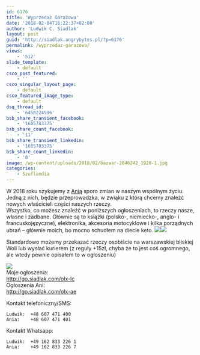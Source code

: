 ```yaml
---
id: 6176
title: 'Wyprzedaż Garażowa'
date: '2018-02-04T16:22:37+02:00'
author: 'Ludwik C. Siadlak'
layout: post
guid: 'http://siadlak.angrybytes.pl/?p=6176'
permalink: /wyprzedaz-garazowa/
views:
    - '512'
slide_template:
    - default
csco_post_featured:
    - ''
csco_singular_layout_page:
    - default
csco_featured_image_type:
    - default
dsq_thread_id:
    - '6458224596'
bsb_share_transient_facebook:
    - '1605783375'
bsb_share_count_facebook:
    - '11'
bsb_share_transient_linkedin:
    - '1605783375'
bsb_share_count_linkedin:
    - '0'
image: /wp-content/uploads/2018/02/bazaar-2846242_1920-1.jpg
categories:
    - Szuflandia
---
```


W 2018 roku szykujemy z [Anią](http://siadlak.ae) sporo zmian w naszym wspólnym życiu. Jedną z nich, będzie przeprowadzka, w zwiąku z którą chcemy znaleźć nowych właścicieli części naszych rzeczy.  
Wszystko, co możesz znaleźć w poniższych ogłoszeniach, to rzeczy nasze, własne i zadbane. Głównie są to książki (polsko-, niemiecko-, anglo- i francuskojęzyczne), elektronika, akcesoria motocyklowe i kilka porządnych ubrań – głównie moich, bo mocno schudłem na diecie keto. [![](http://personaldevelopment.pl/wp-content/uploads/2018/02/olx-lc-1-440x290.png)](http://go.siadlak.com/olx-lc)[![](http://personaldevelopment.pl/wp-content/uploads/2018/02/olx-ae-1-440x290.png)](http://go.siadlak.com/olx-ae)[](http://go.siadlak.com/olx-lc)

Standardowo możemy przekazać rzeczy osobiście na warszawskiej bliskiej Woli lub wysłać kurierem (z reguły +15zł, chyba że to jest coś ogromnego, ale wtedy pewnie opisałem to w ogłoszeniu)

![](https://s1.olx.pl/static/olxpl/naspersclassifieds-regional/olxeu-atlas-web-olxpl/static//img/logo_widget.png?v=1)  
Moje ogłoszenia:  
<http://go.siadlak.com/olx-lc>  
Ogłoszenia Ani:  
<http://go.siadlak.com/olx-ae>

Kontakt telefoniczny/SMS:

```
Ludwik:  +48 607 471 400
Ania:    +48 607 471 401
```

Kontakt Whatsapp:

```
Ludwik:  +49 162 833 226 1
Ania:    +49 162 833 226 7
```